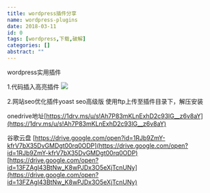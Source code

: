 ```yaml
---
title: wordpress插件分享
name: wordpress-plugins
date: 2018-03-11
id: 0
tags: [wordpress,下载,破解]
categories: []
abstract: ""
---
```



wordpress实用插件 <!--more-->

1.代码插入高亮插件 ![](https://s1.ax1x.com/2018/03/11/9WlY2n.png)   

2.网站seo优化插件yoast seo高级版 使用ftp上传至插件目录下，解压安装 

onedrive地址[https://1drv.ms/u/s!Ah7P83mKLnExhD2c93lG__z6v8aY](https://1drv.ms/u/s!Ah7P83mKLnExhD2c93lG__z6v8aY) 

谷歌云盘 [https://drive.google.com/open?id=1RJb9ZmY-kfrV7bX35DvGMDgt00rq0ODP](https://drive.google.com/open?id=1RJb9ZmY-kfrV7bX35DvGMDgt00rq0ODP) [https://drive.google.com/open?id=13FZAgl43BtNw_K8wPJDx3O5eXjTcnUNy](https://drive.google.com/open?id=13FZAgl43BtNw_K8wPJDx3O5eXjTcnUNy)